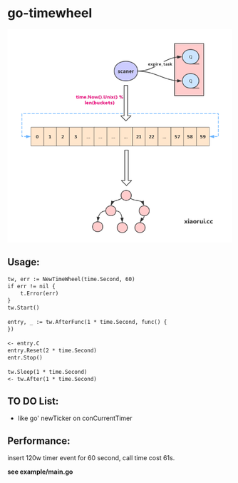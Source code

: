# go-timewheel

![](timewheel.png)

## Usage:

```
tw, err := NewTimeWheel(time.Second, 60)
if err != nil {
    t.Error(err)
}
tw.Start()

entry, _ := tw.AfterFunc(1 * time.Second, func() {
})

<- entry.C
entry.Reset(2 * time.Second)
entr.Stop()

tw.Sleep(1 * time.Second)
<- tw.After(1 * time.Second)
```

## TO DO List:

* like go' newTicker on conCurrentTimer

## Performance:

insert 120w timer event for 60 second, call time cost 61s.

**see example/main.go**